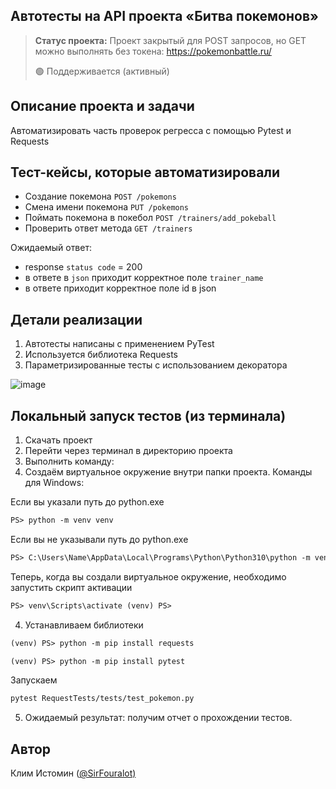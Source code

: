 
<h2>Автотесты на API проекта «Битва покемонов»</h2>

> **Статус проекта:**
> Проект закрытый для POST запросов, но GET можно выполнять без токена: https://pokemonbattle.ru/
> 
> 🟢 Поддерживается (активный) 

## Описание проекта и задачи
Автоматизировать часть проверок регресса с помощью Pytest и Requests

## Тест-кейсы, которые автоматизировали
* Создание покемона `POST /pokemons`
* Смена имени покемона `PUT /pokemons`
* Поймать покемона в покебол `POST /trainers/add_pokeball`
* Проверить ответ метода `GET /trainers`

Ожидаемый ответ: 
* response `status code` = 200
* в ответе в `json` приходит корректное поле `trainer_name`
* в ответе приходит корректное поле id в json

## Детали реализации

1. Автотесты написаны с применением PyTest
2. Используется библиотека Requests
3. Параметризированные тесты с использованием декоратора

![image]()

## Локальный запуск тестов (из терминала)
1. Скачать проект
2. Перейти через терминал в директорию проекта
3. Выполнить команду:
3. Создаём виртуальное окружение внутри папки проекта.
Команды для Windows:

Если вы указали путь до python.exe

``` markdown
PS> python -m venv venv
```
Если вы не указывали путь до python.exe

``` markdown
PS> C:\Users\Name\AppData\Local\Programs\Python\Python310\python -m venv venv
```
Теперь, когда вы создали виртуальное окружение, необходимо запустить скрипт активации

``` markdown
PS> venv\Scripts\activate (venv) PS>
```

4. Устанавливаем библиотеки

``` markdown
(venv) PS> python -m pip install requests
```

``` markdown
(venv) PS> python -m pip install pytest
```

Запускаем
``` markdown
pytest RequestTests/tests/test_pokemon.py
```

5. Ожидаемый результат: получим отчет о прохождении тестов.


## Автор

Клим Истомин ([@SirFouralot)]((https://t.me/SirFouralot))
